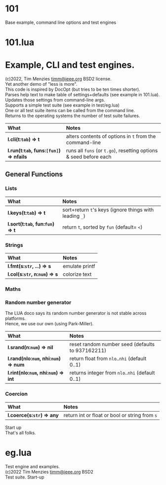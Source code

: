 
# 101
Base example, command line options and test engines

#	101.lua	

# Example, CLI and test engines.   	
(c)2022, Tim Menzies <timm@ieee.org> BSD2 license.   	
Yet another demo of "less is more".     	
This code is inspired by DocOpt (but tries to be ten times shorter).	
Parses help text to make table of settings+defaults (see example in 101.lua).  	
Updates those settings from command-line args.  	
Supports a simple test suite (see example in test/eg.lua)	
One or all test suite items can be called from the command line.  	
Returns to the operating systems the number of test suite failures.	

| What | Notes |
|:---|:---|
| <b>l.cli(t:`tab`) &rArr;  t</b> |  alters contents of options in `t` from the  command-line |
| <b>l.run(t:`tab`, funs:`[fun]`) &rArr;  nfails</b> |  runs all `funs` (or `t.go`), resetting options & seed before each |


## General Functions	
### Lists	

| What | Notes |
|:---|:---|
| <b>l.keys(t:`tab`) &rArr;  t</b> |  sort+return `t`'s keys (ignore things with leading `_`) |
| <b>l.sort(t:`tab`,  fun:`fun`) &rArr;  t</b> |  return `t`,  sorted by `fun` (default= `<`) |


### Strings	

| What | Notes |
|:---|:---|
| <b>l.fmt(s:`str`, ...) &rArr;  s</b> |  emulate printf |
| <b>l.col(s:`str`, n:`num`) &rArr; s</b> |  colorize text |


### Maths	
### Random number generator	
The LUA doco says its random number generator is not stable across platforms.	
Hence, we use our own (using Park-Miller).	

| What | Notes |
|:---|:---|
| <b>l.srand(n:`num`) &rArr;  nil</b> |  reset random number seed (defaults to 937162211)  |
| <b>l.rand(nlo:`num`, nhi:`num`) &rArr;  num</b> |  return float from `nlo`..`nhi` (default 0..1) |
| <b>l.rint(nlo:`num`, nhi:`num`) &rArr;  int</b> |  returns integer from `nlo`..`nhi` (default 0..1) |


### Coercion	

| What | Notes |
|:---|:---|
| <b>l.coerce(s:`str`) &rArr;  any</b> |  return int or float or bool or string from `s` |


Start up	
That's all folks.	

#	eg.lua	

Test engine and examples.	
(c)2022 Tim Menzies <timm@ieee.org> BSD2	
Test suite.	
Start-up	
